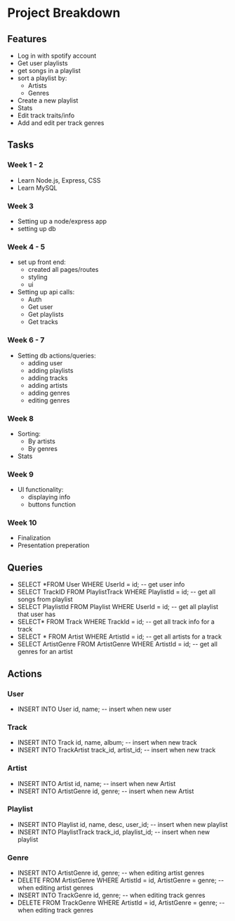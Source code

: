 # Project Breakdown

## Features

- Log in with spotify account
- Get user playlists
- get songs in a playlist
- sort a playlist by:
  - Artists
  - Genres
- Create a new playlist
- Stats
- Edit track traits/info
- Add and edit per track genres

## Tasks

### Week 1 - 2

- Learn Node.js, Express, CSS
- Learn MySQL

### Week 3

- Setting up a node/express app
- setting up db

### Week 4 - 5

- set up front end:
  - created all pages/routes
  - styling
  - ui
- Setting up api calls:
  - Auth
  - Get user
  - Get playlists
  - Get tracks

### Week 6 - 7

- Setting db actions/queries:
  - adding user
  - adding playlists
  - adding tracks
  - adding artists
  - adding genres
  - editing genres

### Week 8

- Sorting:
  - By artists
  - By genres
- Stats

### Week 9

- UI functionality:
  - displaying info
  - buttons function

### Week 10

- Finalization
- Presentation preperation

## Queries

- SELECT *FROM User WHERE UserId = id; -- get user info
- SELECT TrackID FROM PlaylistTrack WHERE PlaylistId = id; -- get all songs from playlist
- SELECT PlaylistId FROM Playlist WHERE UserId = id; -- get all playlist that user has
- SELECT* FROM Track WHERE TrackId = id; -- get all track info for a track
- SELECT * FROM Artist WHERE ArtistId = id; -- get all artists for a track
- SELECT ArtistGenre FROM ArtistGenre WHERE ArtistId = id; -- get all genres for an artist

## Actions

### User

- INSERT INTO User id, name; -- insert when new user

### Track

- INSERT INTO Track id, name, album; -- insert when new track
- INSERT INTO TrackArtist track_id, artist_id; -- insert when new track

### Artist

- INSERT INTO Artist id, name; -- insert when new Artist
- INSERT INTO ArtistGenre id, genre; -- insert when new Artist

### Playlist

- INSERT INTO Playlist id, name, desc, user_id; -- insert when new playlist
- INSERT INTO PlaylistTrack track_id, playlist_id; -- insert when new playlist

### Genre

- INSERT INTO ArtistGenre id, genre; -- when editing artist genres
- DELETE FROM ArtistGenre WHERE ArtistId = id, ArtistGenre = genre; -- when editing artist genres
- INSERT INTO TrackGenre id, genre; -- when editing track genres
- DELETE FROM TrackGenre WHERE ArtistId = id, ArtistGenre = genre; -- when editing track genres
